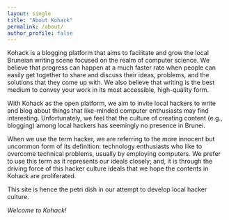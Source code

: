 ```yaml
---
layout: single
title: "About Kohack"
permalink: /about/
author_profile: false
---
```


Kohack is a blogging platform that aims to facilitate and grow the local
Bruneian writing scene focused on the realm of computer science. We believe that
progress can happen at a much faster rate when people can easily get together to
share and discuss their ideas, problems, and the solutions that they come up
with. We also believe that writing is the best medium to convey your work in its
most accessible, high-quality form.

With Kohack as the open platform, we aim to invite local hackers to write and
blog about things that like-minded computer enthusiasts may find interesting.
Unfortunately, we feel that the culture of creating content (e.g., blogging)
among local hackers has seemingly no presence in Brunei.

When we use the term hacker, we are referring to the more innocent but
uncommon form of its definition: technology enthusiasts who like to overcome
technical problems, usually by employing computers. We prefer to use this term
as it represents our ideals closely; and, it is through the driving force of
this hacker culture ideals that we hope the contents in Kohack are proliferated.

This site is hence the petri dish in our attempt to develop local hacker culture.

_Welcome to Kohack!_